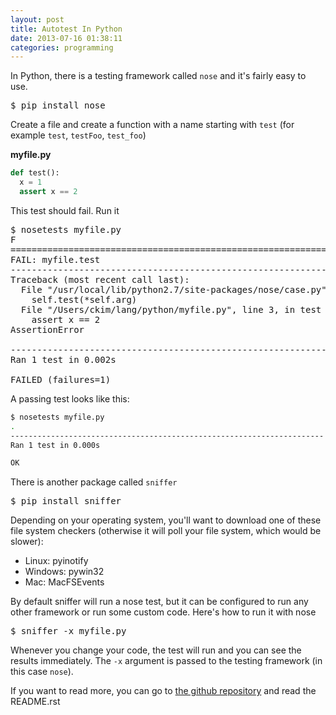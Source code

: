 ```yaml
---
layout: post
title: Autotest In Python
date: 2013-07-16 01:38:11
categories: programming
---
```

In Python, there is a testing framework called `nose` and it's fairly easy to
use.

<pre>
$ pip install nose
</pre>

Create a file and create a function with a name starting with `test` (for
example `test`, `testFoo`, `test_foo`)

**myfile.py**

```python
def test():
  x = 1
  assert x == 2
```

This test should fail.  Run it

<pre>
$ nosetests myfile.py
F
======================================================================
FAIL: myfile.test
----------------------------------------------------------------------
Traceback (most recent call last):
  File "/usr/local/lib/python2.7/site-packages/nose/case.py", line 197, in runTest
    self.test(*self.arg)
  File "/Users/ckim/lang/python/myfile.py", line 3, in test
    assert x == 2
AssertionError

----------------------------------------------------------------------
Ran 1 test in 0.002s

FAILED (failures=1)
</pre>

A passing test looks like this:

```bash
$ nosetests myfile.py
.
----------------------------------------------------------------------
Ran 1 test in 0.000s

OK
```

There is another package called `sniffer`

<pre>
$ pip install sniffer
</pre>

Depending on your operating system, you'll want to download one of these file
system checkers (otherwise it will poll your file system, which would be
slower):

* Linux: pyinotify
* Windows: pywin32
* Mac: MacFSEvents

By default sniffer will run a nose test, but it can be configured to run any
other framework or run some custom code.  Here's how to run it with nose

<pre>
$ sniffer -x myfile.py
</pre>

Whenever you change your code, the test will run and you can see the results
immediately.  The `-x` argument is passed to the testing framework (in this
case `nose`).

If you want to read more, you can go to [the github
repository](https://github.com/jeffh/sniffer) and read the README.rst

